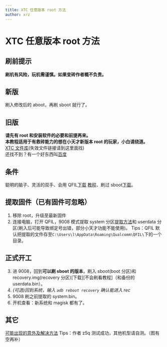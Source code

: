 ```yaml
---
title: XTC 任意版本 root 方法
author: xrz
---
```


# XTC 任意版本 root 方法

## 刷前提示

**刷机有风险，玩机需谨慎。如果变砖作者概不负责。**

## 新版

刷入修改后的 aboot，再刷 sboot 就行了。

## 旧版

**请先有 root 和安装软件的必要和前提再来。  
本教程适用于有救砖能力的想在小天才新版本 root 的玩家，小白请绕道。**  
[XTC 文件库](/blog/XTC-Files)(失效文件链接请到这里面找)  
还找不到？有一个好东西叫[百度](https://www.baidu.com)

## 条件

聪明的脑子、灵活的双手、会用 QFIL[下载](https://www.mediafire.com/file/220h5xaxi1gd55m/QPST_2.7.496.zip/file) [教程](https://www.baidu.com/s?ie=utf-8&f=8&rsv_bp=1&tn=baidu&wd=QFIL%E6%95%99%E7%A8%8B)、刷过 sboot[下载](https://xrzyun-generic.pkg.coding.net/xrz-video/xtc/XTC-SBoot-RV1.5.zip)。

## 提取固件（已有固件可忽略）

1. 移除 root，升级至最新固件
2. 连接电脑，打开 QFIL，9008 模式提取 system 分区[提取方法](https://www.baidu.com/s?ie=utf-8&f=8&rsv_bp=1&tn=baidu&wd=QFIL%E6%8F%90%E5%8F%96%E5%88%86%E5%8C%BA)和 userdata 分区(刷入后可能导致绑定号出错，部分小天才功能不能使用)。 Tips：QFIL 默认把提取的文件存至`C:\Users\l\AppData\Roaming\Qualcomm\QFIL\`下的一个目录。

## 正式开工

3. 进 9008，回到**可以刷 sboot 的版本**，刷入 sboot(boot 分区)和 recovery.img(recovery 分区)[下载][不会刷看教程]（和备份的 userdata.bin）。
4. _(可选)回到系统，输入 `adb reboot recovery` 确认能进入 rec_
5. 9008 刷之前提取的 system.bin。
6. 开机查看：新系统和 magisk 都有了。

## 其它

[可能出现的意外及解决方法](/blog/xtcuproot-Q&A)
Tips：作者 z5q 测试成功，其他机型请自测。（图有空再补）

<CR />
